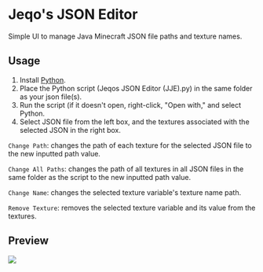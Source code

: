 # Jeqo's JSON Editor
Simple UI to manage Java Minecraft JSON file paths and texture names.

## Usage
1. Install [Python](https://www.python.org/downloads/).
2. Place the Python script (Jeqos JSON Editor (JJE).py) in the same folder as your json file(s).
3. Run the script (if it doesn't open, right-click, "Open with," and select Python.
4. Select JSON file from the left box, and the textures associated with the selected JSON in the right box.

`Change Path`: changes the path of each texture for the selected JSON file to the new inputted path value.  
  
`Change All Paths`: changes the path of all textures in all JSON files in the same folder as the script to the new inputted path value. 
   
`Change Name`: changes the selected texture variable's texture name path.  
  
`Remove Texture`: removes the selected texture variable and its value from the textures.

## Preview
![](https://i.imgur.com/NYERvnc.png)
